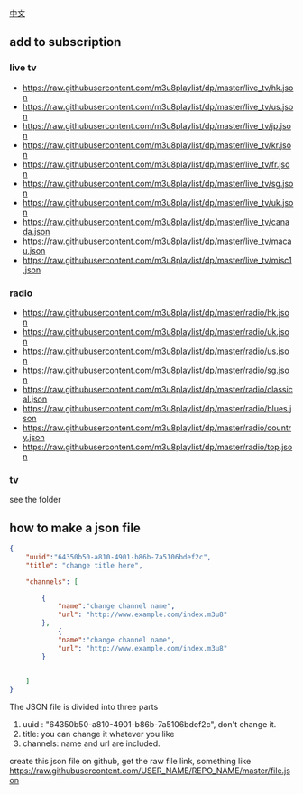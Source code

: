 [中文](README_CN.md)

## add to subscription

### live tv

* https://raw.githubusercontent.com/m3u8playlist/dp/master/live_tv/hk.json
* https://raw.githubusercontent.com/m3u8playlist/dp/master/live_tv/us.json
* https://raw.githubusercontent.com/m3u8playlist/dp/master/live_tv/jp.json
* https://raw.githubusercontent.com/m3u8playlist/dp/master/live_tv/kr.json
* https://raw.githubusercontent.com/m3u8playlist/dp/master/live_tv/fr.json
* https://raw.githubusercontent.com/m3u8playlist/dp/master/live_tv/sg.json
* https://raw.githubusercontent.com/m3u8playlist/dp/master/live_tv/uk.json
* https://raw.githubusercontent.com/m3u8playlist/dp/master/live_tv/canada.json
* https://raw.githubusercontent.com/m3u8playlist/dp/master/live_tv/macau.json
* https://raw.githubusercontent.com/m3u8playlist/dp/master/live_tv/misc1.json

### radio
* https://raw.githubusercontent.com/m3u8playlist/dp/master/radio/hk.json
* https://raw.githubusercontent.com/m3u8playlist/dp/master/radio/uk.json
* https://raw.githubusercontent.com/m3u8playlist/dp/master/radio/us.json
* https://raw.githubusercontent.com/m3u8playlist/dp/master/radio/sg.json
* https://raw.githubusercontent.com/m3u8playlist/dp/master/radio/classical.json
* https://raw.githubusercontent.com/m3u8playlist/dp/master/radio/blues.json
* https://raw.githubusercontent.com/m3u8playlist/dp/master/radio/country.json
* https://raw.githubusercontent.com/m3u8playlist/dp/master/radio/top.json

### tv
see the folder


## how to make a json file


```json
{
	"uuid":"64350b50-a810-4901-b86b-7a5106bdef2c",
	"title": "change title here",

	"channels": [		

		{
			"name":"change channel name",
			"url": "http://www.example.com/index.m3u8"
		},
    		{
			"name":"change channel name",
			"url": "http://www.example.com/index.m3u8"
		}

    
    ]
}
```

The JSON file is divided into three parts
1. uuid : "64350b50-a810-4901-b86b-7a5106bdef2c", don't change it.
2. title: you can change it whatever you like
3. channels: name and url are included.

create this json file on github, get the raw file link, something like
https://raw.githubusercontent.com/USER_NAME/REPO_NAME/master/file.json
